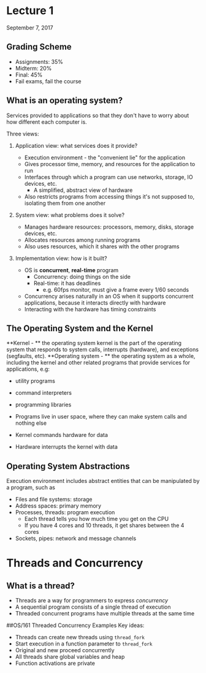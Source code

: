 # Lecture 1
September 7, 2017

## Grading Scheme
* Assignments: 35%
* Midterm: 20%
* Final: 45%
* Fail exams, fail the course

## What is an operating system?

Services provided to applications so that they don't have to worry about how different each computer is.

Three views:
1. Application view: what services does it provide?

	* Execution environment - the "convenient lie" for the application
	* Gives processor time, memory, and resources for the application to run
	* Interfaces through which a program can use networks, storage, IO devices, etc.
		* A simplified, abstract view of hardware
	* Also restricts programs from accessing things it's not supposed to, isolating them from one another

2. System view: what problems does it solve?

	* Manages hardware resources: processors, memory, disks, storage devices, etc.
	* Allocates resources among running programs
	* Also uses resources, which it shares with the other programs

3. Implementation view: how is it built?

	* OS is **concurrent**, **real-time** program
		* Concurrency: doing things on the side
		* Real-time: it has deadlines
			* e.g. 60fps monitor, must give a frame every 1/60 seconds
	* Concurrency arises naturally in an OS when it supports concurrent applications, because it interacts directly with hardware
	* Interacting with the hardware has timing constraints

 ## The Operating System and the Kernel

**Kernel - ** the operating system kernel is the part of the operating system that responds to system calls, interrupts (hardware), and exceptions (segfaults, etc).
**Operating system - ** the operating system as a whole, including the kernel and other related programs that provide services for applications, e.g:
* utility programs
* command interpreters
* programming libraries

* Programs live in user space, where they can make system calls and nothing else
* Kernel commands hardware for data
* Hardware interrupts the kernel with data

## Operating System Abstractions
Execution environment includes abstract entities that can be manipulated by a program, such as
* Files and file systems: storage
* Address spaces: primary memory
* Processes, threads: program execution
	* Each thread tells you how much time you get on the CPU
	* If you have 4 cores and 10 threads, it get shares between the 4 cores
* Sockets, pipes: network and message channels

# Threads and Concurrency
## What is a thread?
* Threads are a way for programmers to express *concurrency*
* A sequential program consists of a single thread of execution
* Threaded concurrent programs have multiple threads at the same time

##OS/161 Threaded Concurrency Examples
Key ideas:
* Threads can create new threads using `thread_fork`
* Start execution in a function parameter to `thread_fork`
* Original and new proceed concurrently
* All threads share global variables and heap
* Function activations are private

